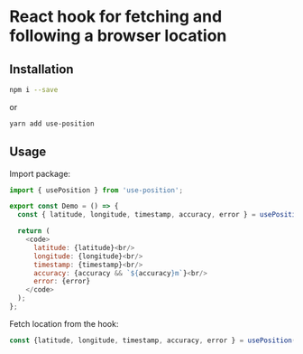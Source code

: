 # React hook for fetching and following a browser location

## Installation

```bash
npm i --save
```

or

```bash
yarn add use-position
```

## Usage

Import package:

```javascript
import { usePosition } from 'use-position';

export const Demo = () => {
  const { latitude, longitude, timestamp, accuracy, error } = usePosition(watch);

  return (
    <code>
      latitude: {latitude}<br/>
      longitude: {longitude}<br/>
      timestamp: {timestamp}<br/>
      accuracy: {accuracy && `${accuracy}m`}<br/>
      error: {error}
    </code>
  );
};
```

Fetch location from the hook:

```javascript
const {latitude, longitude, timestamp, accuracy, error } = usePosition(watch);
```
